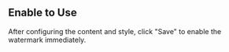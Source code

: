  ## Enable to Use
After configuring the content and style, click "Save" to enable the watermark immediately. 
